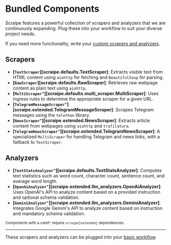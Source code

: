 # Bundled Components
Scraipe features a powerful collection of scrapers and analyzers that we are continuously expanding.
Plug these into your workflow to suit your diverse project needs.

If you need more functionality, write your [custom scrapers and analyzers](../advanced_usage/custom_components.md).


## Scrapers

- **[`TextScraper`][scraipe.defaults.TextScraper]**: Extracts visible text from HTML content using `aiohttp` for fetching and `BeautifulSoup` for parsing.
- **[`RawScraper`][scraipe.defaults.RawScraper]**: Retrieves raw webpage content as plain text using `aiohttp`.
- **[`MultiScraper^`][scraipe.defaults.multi_scraper.MultiScraper]**: Uses ingress rules to determine the appropriate scraper for a given URL.
- **[`TelegramMessageScraper^`][scraipe.extended.TelegramMessageScraper]**: Scrapes Telegram messages using the `telethon` library.
- **[`NewsScraper^`][scraipe.extended.NewsScraper]**: Extracts article content from webpages using `aiohttp` and `trafilatura`.
- **[`TelegramNewsScraper^`][scraipe.extended.TelegramNewsScraper]**: A specialized `MultiScraper` for handling Telegram and news links, with a fallback to `TextScraper`.

## Analyzers

- **[`TextStatsAnalyzer^`][scraipe.defaults.TextStatsAnalyzer]**: Computes text statistics such as word count, character count, sentence count, and average word length.
- **[`OpenAiAnalyzer^`][scraipe.extended.llm_analyzers.OpenAiAnalyzer]**: Uses OpenAI's API to analyze content based on a provided instruction and optional schema validation.
- **[`GeminiAnalyzer^`][scraipe.extended.llm_analyzers.GeminiAnalyzer]**: Integrates Google Gemini's API to analyze content based on instruction and mandatory schema validation. 

<sub>Components with a caret^ require `scraipe[extended]` dependencies.</sub>

---

These scrapers and analyzers can be plugged into your [basic workflow](./basic_workflow.md).